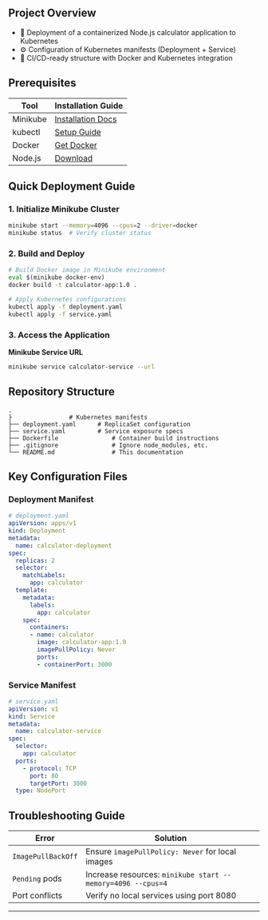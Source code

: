 

## **Project Overview**  
- 🚀 Deployment of a containerized Node.js calculator application to Kubernetes  
- ⚙️ Configuration of Kubernetes manifests (Deployment + Service)  
- 🔄 CI/CD-ready structure with Docker and Kubernetes integration  

## **Prerequisites**  
| Tool | Installation Guide |  
|------|-------------------|  
| Minikube | [Installation Docs](https://minikube.sigs.k8s.io/docs/start/) |  
| kubectl | [Setup Guide](https://kubernetes.io/docs/tasks/tools/) |  
| Docker | [Get Docker](https://docs.docker.com/get-docker/) |  
| Node.js | [Download](https://nodejs.org/en/download/) |  

## **Quick Deployment Guide**  

### **1. Initialize Minikube Cluster**  
```bash  
minikube start --memory=4096 --cpus=2 --driver=docker  
minikube status  # Verify cluster status  
```

### **2. Build and Deploy**  
```bash  
# Build Docker image in Minikube environment  
eval $(minikube docker-env)  
docker build -t calculator-app:1.0 .  

# Apply Kubernetes configurations  
kubectl apply -f deployment.yaml  
kubectl apply -f service.yaml  
```

### **3. Access the Application**  


**Minikube Service URL**  
```bash  
minikube service calculator-service --url  
```  

## **Repository Structure**  
```  
.  
├                # Kubernetes manifests  
├── deployment.yaml      # ReplicaSet configuration  
├── service.yaml         # Service exposure specs  
├── Dockerfile               # Container build instructions  
├── .gitignore               # Ignore node_modules, etc.  
└── README.md                # This documentation  
```  

## **Key Configuration Files**  

### **Deployment Manifest**  
```yaml  
# deployment.yaml  
apiVersion: apps/v1  
kind: Deployment  
metadata:  
  name: calculator-deployment  
spec:  
  replicas: 2  
  selector:  
    matchLabels:  
      app: calculator  
  template:  
    metadata:  
      labels:  
        app: calculator  
    spec:  
      containers:  
      - name: calculator  
        image: calculator-app:1.0  
        imagePullPolicy: Never  
        ports:  
        - containerPort: 3000  
```  

### **Service Manifest**  
```yaml  
# service.yaml  
apiVersion: v1  
kind: Service  
metadata:  
  name: calculator-service  
spec:  
  selector:  
    app: calculator  
  ports:  
    - protocol: TCP  
      port: 80  
      targetPort: 3000  
  type: NodePort  
```  

## **Troubleshooting Guide**

| Error | Solution |  
|-------|----------|  
| `ImagePullBackOff` | Ensure `imagePullPolicy: Never` for local images |  
| `Pending` pods | Increase resources: `minikube start --memory=4096 --cpus=4` |  
| Port conflicts | Verify no local services using port 8080 |  

---  
